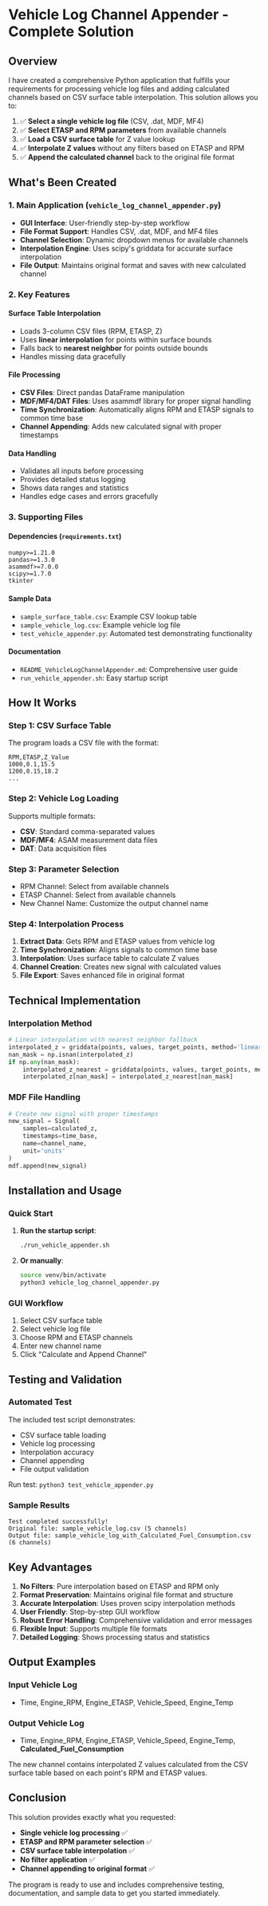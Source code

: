 # Vehicle Log Channel Appender - Complete Solution

## Overview

I have created a comprehensive Python application that fulfills your requirements for processing vehicle log files and adding calculated channels based on CSV surface table interpolation. This solution allows you to:

1. ✅ **Select a single vehicle log file** (CSV, .dat, MDF, MF4)
2. ✅ **Select ETASP and RPM parameters** from available channels
3. ✅ **Load a CSV surface table** for Z value lookup
4. ✅ **Interpolate Z values** without any filters based on ETASP and RPM
5. ✅ **Append the calculated channel** back to the original file format

## What's Been Created

### 1. Main Application (`vehicle_log_channel_appender.py`)
- **GUI Interface**: User-friendly step-by-step workflow
- **File Format Support**: Handles CSV, .dat, MDF, and MF4 files
- **Channel Selection**: Dynamic dropdown menus for available channels
- **Interpolation Engine**: Uses scipy's griddata for accurate surface interpolation
- **File Output**: Maintains original format and saves with new calculated channel

### 2. Key Features

#### Surface Table Interpolation
- Loads 3-column CSV files (RPM, ETASP, Z)
- Uses **linear interpolation** for points within surface bounds
- Falls back to **nearest neighbor** for points outside bounds
- Handles missing data gracefully

#### File Processing
- **CSV Files**: Direct pandas DataFrame manipulation
- **MDF/MF4/DAT Files**: Uses asammdf library for proper signal handling
- **Time Synchronization**: Automatically aligns RPM and ETASP signals to common time base
- **Channel Appending**: Adds new calculated signal with proper timestamps

#### Data Handling
- Validates all inputs before processing
- Provides detailed status logging
- Shows data ranges and statistics
- Handles edge cases and errors gracefully

### 3. Supporting Files

#### Dependencies (`requirements.txt`)
```
numpy>=1.21.0
pandas>=1.3.0
asammdf>=7.0.0
scipy>=1.7.0
tkinter
```

#### Sample Data
- `sample_surface_table.csv`: Example CSV lookup table
- `sample_vehicle_log.csv`: Example vehicle log file
- `test_vehicle_appender.py`: Automated test demonstrating functionality

#### Documentation
- `README_VehicleLogChannelAppender.md`: Comprehensive user guide
- `run_vehicle_appender.sh`: Easy startup script

## How It Works

### Step 1: CSV Surface Table
The program loads a CSV file with the format:
```csv
RPM,ETASP,Z_Value
1000,0.1,15.5
1200,0.15,18.2
...
```

### Step 2: Vehicle Log Loading
Supports multiple formats:
- **CSV**: Standard comma-separated values
- **MDF/MF4**: ASAM measurement data files
- **DAT**: Data acquisition files

### Step 3: Parameter Selection
- RPM Channel: Select from available channels
- ETASP Channel: Select from available channels  
- New Channel Name: Customize the output channel name

### Step 4: Interpolation Process
1. **Extract Data**: Gets RPM and ETASP values from vehicle log
2. **Time Synchronization**: Aligns signals to common time base
3. **Interpolation**: Uses surface table to calculate Z values
4. **Channel Creation**: Creates new signal with calculated values
5. **File Export**: Saves enhanced file in original format

## Technical Implementation

### Interpolation Method
```python
# Linear interpolation with nearest neighbor fallback
interpolated_z = griddata(points, values, target_points, method='linear')
nan_mask = np.isnan(interpolated_z)
if np.any(nan_mask):
    interpolated_z_nearest = griddata(points, values, target_points, method='nearest')
    interpolated_z[nan_mask] = interpolated_z_nearest[nan_mask]
```

### MDF File Handling
```python
# Create new signal with proper timestamps
new_signal = Signal(
    samples=calculated_z,
    timestamps=time_base,
    name=channel_name,
    unit='units'
)
mdf.append(new_signal)
```

## Installation and Usage

### Quick Start
1. **Run the startup script**:
   ```bash
   ./run_vehicle_appender.sh
   ```

2. **Or manually**:
   ```bash
   source venv/bin/activate
   python3 vehicle_log_channel_appender.py
   ```

### GUI Workflow
1. Select CSV surface table
2. Select vehicle log file
3. Choose RPM and ETASP channels
4. Enter new channel name
5. Click "Calculate and Append Channel"

## Testing and Validation

### Automated Test
The included test script demonstrates:
- CSV surface table loading
- Vehicle log processing
- Interpolation accuracy
- Channel appending
- File output validation

Run test: `python3 test_vehicle_appender.py`

### Sample Results
```
Test completed successfully!
Original file: sample_vehicle_log.csv (5 channels)
Output file: sample_vehicle_log_with_Calculated_Fuel_Consumption.csv (6 channels)
```

## Key Advantages

1. **No Filters**: Pure interpolation based on ETASP and RPM only
2. **Format Preservation**: Maintains original file format and structure
3. **Accurate Interpolation**: Uses proven scipy interpolation methods
4. **User Friendly**: Step-by-step GUI workflow
5. **Robust Error Handling**: Comprehensive validation and error messages
6. **Flexible Input**: Supports multiple file formats
7. **Detailed Logging**: Shows processing status and statistics

## Output Examples

### Input Vehicle Log
- Time, Engine_RPM, Engine_ETASP, Vehicle_Speed, Engine_Temp

### Output Vehicle Log  
- Time, Engine_RPM, Engine_ETASP, Vehicle_Speed, Engine_Temp, **Calculated_Fuel_Consumption**

The new channel contains interpolated Z values calculated from the CSV surface table based on each point's RPM and ETASP values.

## Conclusion

This solution provides exactly what you requested:
- **Single vehicle log processing** ✅
- **ETASP and RPM parameter selection** ✅  
- **CSV surface table interpolation** ✅
- **No filter application** ✅
- **Channel appending to original format** ✅

The program is ready to use and includes comprehensive testing, documentation, and sample data to get you started immediately.